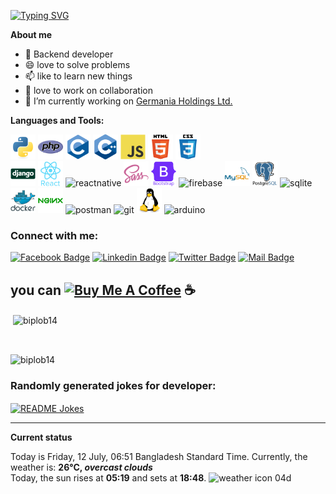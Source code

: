 <!-- ### Hello, World! 👋 -->
<!-- <h1 align="center">I'm Sadekur Rahaman</h1> -->
[![Typing SVG](https://readme-typing-svg.herokuapp.com?color=%2336BCF7&center=true&lines=Hey+there!+%F0%9F%91%8B;I'm+Sadekur+Rahaman+%F0%9F%98%8E;Nice+to+meet+you+%F0%9F%A5%B3)](https://git.io/typing-svg)

**About me**
- 🌱 Backend developer
- 😄 love to solve problems
- 📫 like to learn new things
- 👯 love to work on collaboration
- 🔭 I’m currently working on [Germania Holdings Ltd.](https://ghl-bd.com/ghl/)
  
**Languages and Tools:**

<p align="left">
    <img src="https://raw.githubusercontent.com/devicons/devicon/master/icons/python/python-original.svg" alt="python" width="40" height="40"/>
    <img src="https://raw.githubusercontent.com/devicons/devicon/master/icons/php/php-original.svg" alt="php" width="40" height="40"/>
    <img src="https://raw.githubusercontent.com/devicons/devicon/master/icons/c/c-original.svg" alt="c" width="40" height="40"/>
    <img src="https://raw.githubusercontent.com/devicons/devicon/master/icons/cplusplus/cplusplus-original.svg" alt="cplusplus" width="40" height="40"/>
    <img src="https://raw.githubusercontent.com/devicons/devicon/master/icons/javascript/javascript-original.svg" alt="javascript" width="40" height="40"/>
    <img src="https://raw.githubusercontent.com/devicons/devicon/master/icons/html5/html5-original-wordmark.svg" alt="html5" width="40" height="40"/>
    <img src="https://raw.githubusercontent.com/devicons/devicon/master/icons/css3/css3-original-wordmark.svg" alt="css3" width="40" height="40"/>
    <br>
    <img src="https://raw.githubusercontent.com/devicons/devicon/master/icons/django/django-original.svg" alt="django" width="40" height="40"/>
    <img src="https://raw.githubusercontent.com/devicons/devicon/master/icons/react/react-original-wordmark.svg" alt="react" width="40" height="40"/>
    <img src="https://reactnative.dev/img/header_logo.svg" alt="reactnative" width="40" height="40"/>
    <img src="https://raw.githubusercontent.com/devicons/devicon/master/icons/sass/sass-original.svg" alt="sass" width="40" height="40"/>
    <img src="https://raw.githubusercontent.com/devicons/devicon/master/icons/bootstrap/bootstrap-plain-wordmark.svg" alt="bootstrap" width="40" height="40"/>
    <img src="https://www.vectorlogo.zone/logos/firebase/firebase-icon.svg" alt="firebase" width="40" height="40"/>
    <img src="https://raw.githubusercontent.com/devicons/devicon/master/icons/mysql/mysql-original-wordmark.svg" alt="mysql" width="40" height="40"/>
    <img src="https://raw.githubusercontent.com/devicons/devicon/master/icons/postgresql/postgresql-original-wordmark.svg" alt="postgresql" width="40" height="40"/>
    <img src="https://www.vectorlogo.zone/logos/sqlite/sqlite-icon.svg" alt="sqlite" width="40" height="40"/>
    <!-- tools section -->
    <br>
    <img src="https://raw.githubusercontent.com/devicons/devicon/master/icons/docker/docker-original-wordmark.svg" alt="docker" width="40" height="40"/>
    <img src="https://raw.githubusercontent.com/devicons/devicon/master/icons/nginx/nginx-original.svg" alt="nginx" width="40" height="40"/>
    <img src="https://www.vectorlogo.zone/logos/getpostman/getpostman-icon.svg" alt="postman" width="40" height="40"/>
    <img src="https://www.vectorlogo.zone/logos/git-scm/git-scm-icon.svg" alt="git" width="40" height="40"/>
    <img src="https://raw.githubusercontent.com/devicons/devicon/master/icons/linux/linux-original.svg" alt="linux" width="40" height="40"/>
    <img src="https://cdn.worldvectorlogo.com/logos/arduino-1.svg" alt="arduino" width="40" height="40"/>
</p>

<h3 align="left">Connect with me:</h3>

[![Facebook Badge](https://img.shields.io/badge/Facebook-1877F2?style=for-the-badge&logo=facebook&logoColor=white)](https://www.facebook.com/srbiplob/)
[![Linkedin Badge](https://img.shields.io/badge/LinkedIn-0077B5?style=for-the-badge&logo=linkedin&logoColor=white)](https://www.linkedin.com/in/sadekur-rahaman-a33842b8/)
[![Twitter Badge](https://img.shields.io/badge/Twitter-1DA1F2?style=for-the-badge&logo=twitter&logoColor=white)](https://twitter.com/Dev_SR_Biplob)
[![Mail Badge](https://img.shields.io/badge/Gmail-D14836?style=for-the-badge&logo=gmail&logoColor=white)](mailto:dev.sadekur@gmail.com)

## you can  <a href="https://www.buymeacoffee.com/devsadekur" target="_blank"><img src="https://cdn.buymeacoffee.com/buttons/default-orange.png" alt="Buy Me A Coffee" height="41" width="174"></a> :coffee:

<p>&nbsp;<img align="center" src="https://github-readme-stats.vercel.app/api?username=biplob14&show_icons=true&locale=en" alt="biplob14" /></p>
<br>
<p><img align="center" src="https://github-readme-streak-stats.herokuapp.com/?user=biplob14&" alt="biplob14" /></p>

### Randomly generated jokes for developer:

<a href="https://readme-jokes.vercel.app"><img align="center" src="https://readme-jokes.vercel.app/api?bgColor=%230d324d&textColor=%2306d6a0&aColor=%2306d6a0&borderColor=%2306d6a0" alt="README Jokes"></a>


------------
**Current status**

Today is Friday, 12 July, 06:51 Bangladesh Standard Time.
Currently, the weather is: <b> 26°C, <i>overcast clouds</i></b></br>Today, the sun rises at <b>05:19</b> and sets at <b>18:48</b>. <img src="https://openweathermap.org/img/w/04d.png" alt="weather icon 04d"></p>
